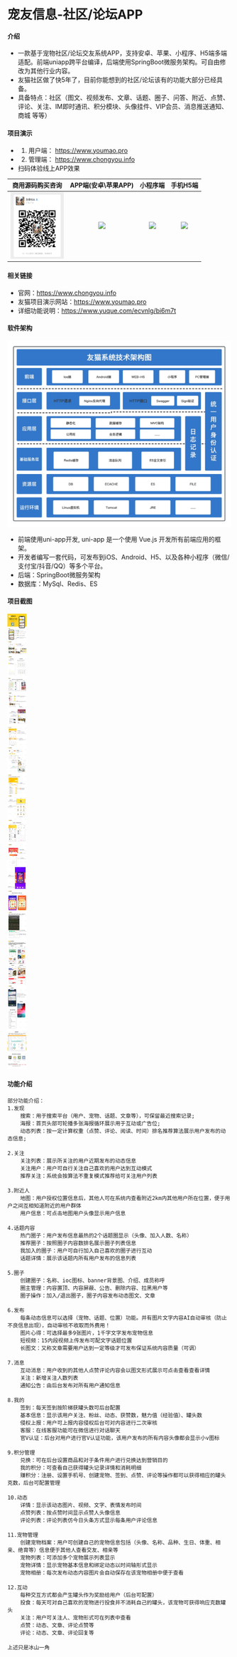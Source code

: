 # 宠友信息-社区/论坛APP

#### 介绍
- 一款基于宠物社区/论坛交友系统APP，支持安卓、苹果、小程序、H5端多端适配。前端uniapp跨平台编译，后端使用SpringBoot微服务架构。可自由修改为其他行业内容。
- 友猫社区做了快5年了，目前你能想到的社区/论坛该有的功能大部分已经具备。
- 具备特点：社区（图文、视频发布、文章、话题、圈子、问答、附近、点赞、评论、关注、IM即时通讯、积分模块、头像挂件、VIP会员、消息推送通知、商城 等等）

#### 项目演示

-  1. 用户端： https://www.youmao.pro
-  2. 管理端： https://www.chongyou.info
- 扫码体验线上APP效果
<table>
  <thead>
  <tr>
    <th>商用源码购买咨询</th>
    <th>APP端(安卓\苹果APP)</th>
    <th>小程序端</th>
    <th>手机H5端</th>
  </tr>
  </thead>
  <tbody>
  <tr>
      <td align="center" valign="middle">
        <img width="120px" src="%E6%88%91%E7%9A%84%E4%BF%A1%E6%81%AF.jpg">
      </td>
      <td align="center" valign="middle">
        <img width="140px" src="https://foruda.gitee.com/images/1684052614684609431/fbd0b48a_911913.png">
      </td>
      <td align="center" valign="middle">
         <img width="140px" src="https://foruda.gitee.com/images/1684052166819146365/ef9375fe_911913.jpeg">
      </td>
      <td align="center" valign="middle">
         <img width="120px" src="https://www.youmao.pro/image/h5_code.png">
      </td>
    </tr>
  <tr></tr>
  </tbody>
</table>


#### 相关链接

- 官网：https://www.chongyou.info
- 友猫项目演示网站：https://www.youmao.pro
- 详细功能说明：https://www.yuque.com/ecvnlg/bi6m7t


#### 软件架构

![输入图片说明](%E5%8F%8B%E7%8C%AB%E7%B3%BB%E7%BB%9F%E6%8A%80%E6%9C%AF%E6%9E%B6%E6%9E%84%E5%9B%BE.jpg)

- 前端使用uni-app开发, uni-app 是一个使用 Vue.js 开发所有前端应用的框架。
- 开发者编写一套代码，可发布到iOS、Android、H5、以及各种小程序（微信/支付宝/抖音/QQ）等多个平台。
- 后端：SpringBoot微服务架构
- 数据库：MySql、Redis、ES



#### 项目截图
![输入图片说明](%E5%8A%9F%E8%83%BD%E9%A2%84%E8%A7%88%E5%9B%BE.jpg)

#### 功能介绍
```
部分功能介绍：
1.发现
	搜索：用于搜索平台（用户、宠物、话题、文章等），可保留最近搜索记录;
	海报：首页头部可轮播多张海报循环展示用于互动或广告位;
	动态列表：按一定计算权重（点赞、评论、阅读、时间）排名推荐算法展示用户发布的动态信息;

2.关注
	关注列表：展示所关注的用户近期发布的动态信息
	关注用户：用户可自行关注自己喜欢的用户达到互动模式
	推荐关注：系统会按算法不重复模式推荐给可关注用户列表

3.附近人
	地图：用户授权位置信息后，其他人可在系统内查看附近2km内其他用户所在位置，便于用户之间互相知道附近的用户群体
	用户信息：可点击地图用户头像显示用户信息

4.话题内容
	热门圈子：用户发布信息最热的2个话题圈显示（头像、加入人数、名称）
	推荐圈子：按照圈子内容数排名展示圈子列表信息
	我加入的圈子：用户可自行加入自己喜欢的圈子进行互动
	话题详情：展示该话题内所有用户发布的信息列表

5.圈子
	创建圈子：名称、ioc图标、banner背景图、介绍、成员称呼
	圈主管理：内容置顶、内容屏蔽、公告、删除内容、拉黑用户等
	圈子操作：加入/退出圈子，圈子内容发布动态图文、文章

6.发布
	每条动态信息可以选择（宠物、话题、位置）功能。并有图片文字内容AI自动审核（防止不良信息出现），自动审核不收取而外费用！
	图片心得：可选择最多9张图片，1千字文字发布宠物信息
	短视频：15内段视频上传发布可配文字话题位置
	长图文：又称文章需要用户达到一定等级才可发布保证系统内容质量（可调）

7.消息
	互动消息：用户收到的其他人点赞评论内容会以图文形式展示可点击查看查看详情
	关注：新增关注人数列表
	通知公告：由后台发布对所有用户通知信息

8.我的
	签到：每天签到按阶梯获罐头数可后台配置
	基本信息：显示该用户关注、粉丝、动态、获赞数，魅力值（经验值）、罐头数
	侵权上报：用户可上报内容侵权后台可对内容进行二次审核
	客服：在线客服功能可在微信进行对话聊天
	官V认证：后台对用户进行官V认证功能，该用户发布的所有内容头像都会显示小v图标

9.积分管理
	兑换：可在后台设置商品和对于条件用户进行兑换达到营销目的
	我的积分：可查看自己获得罐头记录详情和消耗明细
	赚积分：注册、设置手机号、创建宠物、签到、点赞、评论等操作都可以获得相应的罐头克数，后台可配置管理

10.动态
	详情：显示该动态图片、视频、文字、表情发布时间
	点赞列表：按点赞时间显示点赞人头像信息
	评论列表：评论列表仿今日头条方式显示每条用户评论信息

11.宠物管理
	创建宠物档案：用户可创建自己的宠物信息包括（头像、名称、品种、生日、体重、相亲、绝育等）信息便于其他人查看交友、相亲等
	宠物列表：可添加多个宠物展示列表显示
	宠物详情：显示宠物基本信息和绑定动态以时间轴形式显示
	宠物相册：每次发布动态内容图片会自动保存在该宠物相册中便于查看

12.互动
	每种交互方式都会产生罐头作为奖励给用户（后台可配置）
	投食：每天可对自己喜欢的宠物进行投食并不消耗自己的罐头，该宠物可获得响应克数罐头
	关注：用户可关注人、宠物形式可在列表中查看
	点赞：动态、文章、评论点赞等
	评论：动态、文章、评论回复等
	
上述只是冰山一角
```

